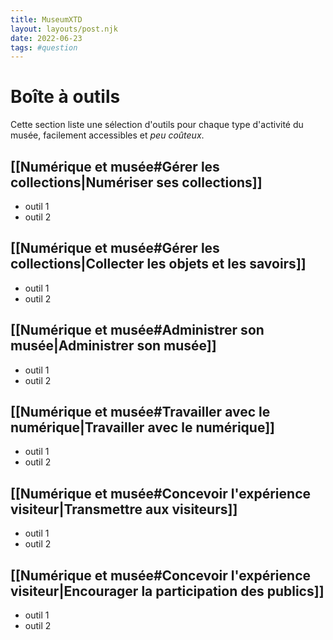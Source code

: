 ```yaml
---
title: MuseumXTD
layout: layouts/post.njk
date: 2022-06-23
tags: #question
---
```

# Boîte à outils
Cette section liste une sélection d'outils pour chaque type d'activité du musée, facilement accessibles et *peu coûteux*.  

## [[Numérique et musée#Gérer les collections|Numériser ses collections]]
- outil 1 
- outil 2 

## [[Numérique et musée#Gérer les collections|Collecter les objets et les savoirs]]
- outil 1 
- outil 2 

## [[Numérique et musée#Administrer son musée|Administrer son musée]]
- outil 1 
- outil 2 

## [[Numérique et musée#Travailler avec le numérique|Travailler avec le numérique]]
- outil 1 
- outil 2 

## [[Numérique et musée#Concevoir l'expérience visiteur|Transmettre aux visiteurs]]
- outil 1 
- outil 2 

## [[Numérique et musée#Concevoir l'expérience visiteur|Encourager la participation des publics]]
- outil 1 
- outil 2 

